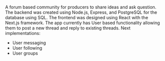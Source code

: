 A forum based community for producers to share ideas and ask question. 
The backend was created using Node.js, Express, and PostgreSQL for the database using SQL. The frontend was designed using React with the Next.js framework.
The app currently has User based functionality allowing them to post a new thread and reply to existing threads.
Next implementations:
- User messaging
- User following
- User groups

